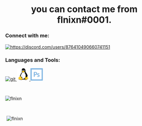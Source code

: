 <h1 align="center">you can contact me from flnixn#0001.</h1>

<h3 align="left">Connect with me:</h3>
<p align="left">
<a href="https://discord.gg/https://discord.com/users/876410490660741151" target="blank"><img align="center" src="https://raw.githubusercontent.com/rahuldkjain/github-profile-readme-generator/master/src/images/icons/Social/discord.svg" alt="https://discord.com/users/876410490660741151" height="30" width="40" /></a>
</p>

<h3 align="left">Languages and Tools:</h3>
<p align="left"> <a href="https://git-scm.com/" target="_blank" rel="noreferrer"> <img src="https://www.vectorlogo.zone/logos/git-scm/git-scm-icon.svg" alt="git" width="40" height="40"/> </a> <a href="https://www.linux.org/" target="_blank" rel="noreferrer"> <img src="https://raw.githubusercontent.com/devicons/devicon/master/icons/linux/linux-original.svg" alt="linux" width="40" height="40"/> </a> <a href="https://www.photoshop.com/en" target="_blank" rel="noreferrer"> <img src="https://raw.githubusercontent.com/devicons/devicon/master/icons/photoshop/photoshop-line.svg" alt="photoshop" width="40" height="40"/> </a> </p>

&nbsp;
<p align="left"> <img src="https://komarev.com/ghpvc/?username=flnixn&label=Profile%20views&color=0e75b6&style=flat" alt="flnixn" /> </p>
&nbsp;

<p>&nbsp;<img align="center" src="https://github-readme-stats.vercel.app/api?username=flnixn&show_icons=true&theme=midnight-purple" alt="flnixn" /></p>
